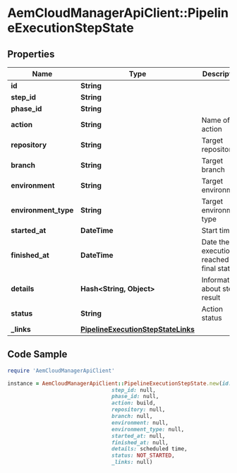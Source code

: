 # AemCloudManagerApiClient::PipelineExecutionStepState

## Properties

Name | Type | Description | Notes
------------ | ------------- | ------------- | -------------
**id** | **String** |  | [optional] 
**step_id** | **String** |  | [optional] 
**phase_id** | **String** |  | [optional] 
**action** | **String** | Name of the action | [optional] 
**repository** | **String** | Target repository | [optional] 
**branch** | **String** | Target branch | [optional] 
**environment** | **String** | Target environment | [optional] 
**environment_type** | **String** | Target environment type | [optional] 
**started_at** | **DateTime** | Start time | [optional] 
**finished_at** | **DateTime** | Date the execution reached a final state | [optional] 
**details** | **Hash&lt;String, Object&gt;** | Information about step result | [optional] 
**status** | **String** | Action status | [optional] 
**_links** | [**PipelineExecutionStepStateLinks**](PipelineExecutionStepStateLinks.md) |  | [optional] 

## Code Sample

```ruby
require 'AemCloudManagerApiClient'

instance = AemCloudManagerApiClient::PipelineExecutionStepState.new(id: null,
                                 step_id: null,
                                 phase_id: null,
                                 action: build,
                                 repository: null,
                                 branch: null,
                                 environment: null,
                                 environment_type: null,
                                 started_at: null,
                                 finished_at: null,
                                 details: scheduled time,
                                 status: NOT_STARTED,
                                 _links: null)
```


